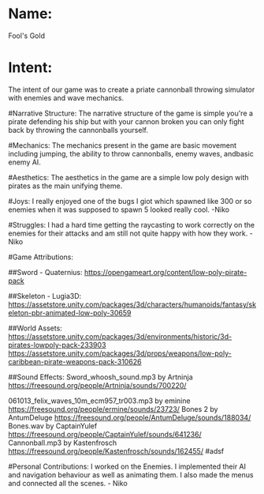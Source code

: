 # Name: 
Fool's Gold

# Intent: 
The intent of our game was to create a priate cannonball throwing simulator with enemies and wave mechanics. 

#Narrative Structure:
The narrative structure of the game is simple you're a pirate defending his ship but with your cannon broken you can only fight back by throwing the cannonballs yourself. 

#Mechanics:
The mechanics present in the game are basic movement including jumping, the ability to throw cannonballs, enemy waves, andbasic enemy AI.

#Aesthetics:
The aesthetics in the game are a simple low poly design with pirates as the main unifying theme.

#Joys:
I really enjoyed one of the bugs I giot which spawned like 300 or so enemies when it was supposed to spawn 5 looked really cool. -Niko


#Struggles:
I had a hard time getting the raycasting to work correctly on the enemies for their attacks and am still not quite happy with how they work. - Niko

#Game Attributions:

##Sword -  Quaternius: https://opengameart.org/content/low-poly-pirate-pack

##Skeleton - Lugia3D: https://assetstore.unity.com/packages/3d/characters/humanoids/fantasy/skeleton-pbr-animated-low-poly-30659

##World Assets:
 https://assetstore.unity.com/packages/3d/environments/historic/3d-pirates-lowpoly-pack-233903
https://assetstore.unity.com/packages/3d/props/weapons/low-poly-caribbean-pirate-weapons-pack-310626

##Sound Effects:
Sword_whoosh_sound.mp3 by Artninja https://freesound.org/people/Artninja/sounds/700220/ 

061013_felix_waves_10m_ecm957_tr003.mp3 by eminine https://freesound.org/people/ermine/sounds/23723/ 
Bones 2 by AntumDeluge https://freesound.org/people/AntumDeluge/sounds/188034/ 
Bones.wav by CaptainYulef https://freesound.org/people/CaptainYulef/sounds/641236/ 
Cannonball.mp3 by Kastenfrosch https://freesound.org/people/Kastenfrosch/sounds/162455/ 
#adsf

#Personal Contributions:
I worked on the Enemies. I implemented their AI and navigation behaviour as well as animating them. I also made the menus and connected all the scenes. - Niko
